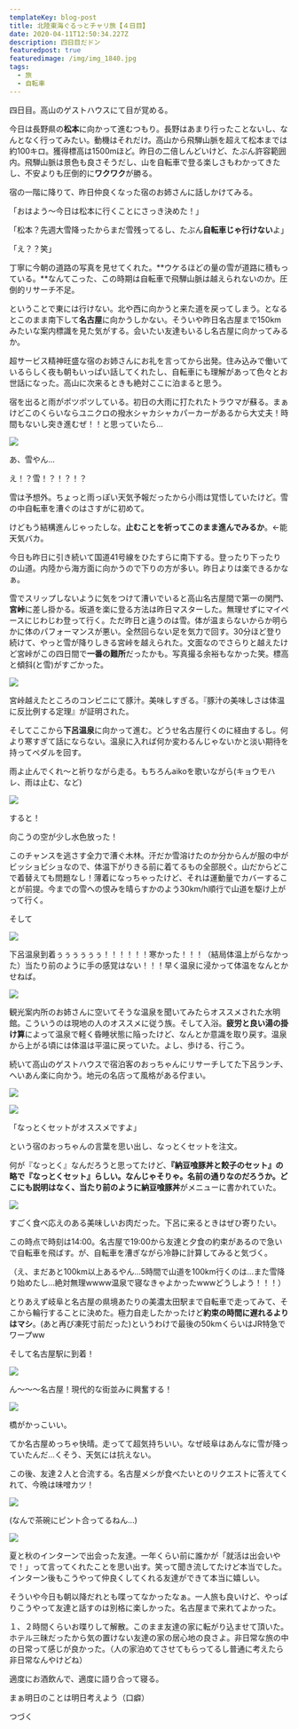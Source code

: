 ```yaml
---
templateKey: blog-post
title: 北陸東海ぐるっとチャリ旅【４日目】
date: 2020-04-11T12:50:34.227Z
description: 四日目だドン
featuredpost: true
featuredimage: /img/img_1840.jpg
tags:
  - 旅
  - 自転車
---
```

四日目。高山のゲストハウスにて目が覚める。

今日は長野県の**松本**に向かって進むつもり。長野はあまり行ったことないし、なんとなく行ってみたい。動機はそれだけ。高山から飛騨山脈を超えて松本までは約100キロ。獲得標高は1500mほど。昨日の二倍しんどいけど、たぶん許容範囲内。飛騨山脈は景色も良さそうだし、山を自転車で登る楽しさもわかってきたし、不安よりも圧倒的に**ワクワク**が勝る。

宿の一階に降りて、昨日仲良くなった宿のお姉さんに話しかけてみる。

「おはよう〜今日は松本に行くことにさっき決めた！」

「松本？先週大雪降ったからまだ雪残ってるし、たぶん**自転車じゃ行けない**よ」

「え？？笑」

丁寧に今朝の道路の写真を見せてくれた。**ウケるほどの量の雪が道路に積もっている。**なんてこった、この時期は自転車で飛騨山脈は越えられないのか。圧倒的リサーチ不足。

ということで東には行けない。北や西に向かうと来た道を戻ってしまう。となるとこのまま南下して**名古屋**に向かうしかない。そういや昨日名古屋まで150kmみたいな案内標識を見た気がする。会いたい友達もいるし名古屋に向かってみるか。

超サービス精神旺盛な宿のお姉さんにお礼を言ってから出発。住み込みで働いているらしく夜も朝もいっぱい話してくれたし、自転車にも理解があって色々とお世話になった。高山に次来るときも絶対ここに泊まると思う。

宿を出ると雨がポツポツしている。初日の大雨に打たれたトラウマが蘇る。まぁけどこのくらいならユニクロの撥水シャカシャカパーカーがあるから大丈夫！時間もないし突き進むぜ！！と思っていたら...

![](/img/_mg_1797.jpg)

あ、雪やん...

え！？雪！？！？！？

雪は予想外。ちょっと雨っぽい天気予報だったから小雨は覚悟していたけど。雪の中自転車を漕ぐのはさすがに初めて。

けどもう結構進んじゃったしな。**止むことを祈ってこのまま進んでみるか**。←能天気バカ。

今日も昨日に引き続いて国道41号線をひたすらに南下する。登ったり下ったりの山道。内陸から海方面に向かうので下りの方が多い。昨日よりは楽できるかなぁ。

雪でスリップしないように気をつけて漕いでいると高山名古屋間で第一の関門、**宮峠**に差し掛かる。坂道を楽に登る方法は昨日マスターした。無理せずにマイペースにじわじわ登って行く。ただ昨日と違うのは雪。体が温まらないからか明らかに体のパフォーマンスが悪い。全然回らない足を気力で回す。30分ほど登り続けて、やっと雪が降りしきる宮峠を越えられた。文面なのでさらりと越えたけど宮峠がこの四日間で**一番の難所**だったかも。写真撮る余裕もなかった笑。標高と傾斜(と雪)がすごかった。

![](/img/ethjzn3uyaa-xj7.jpeg)

宮峠越えたところのコンビニにて豚汁。美味しすぎる。『豚汁の美味しさは体温に反比例する定理』が証明された。

そしてここから**下呂温泉**に向かって進む。どうせ名古屋行くのに経由するし。何より寒すぎて話にならない。温泉に入れば何か変わるんじゃないかと淡い期待を持ってペダルを回す。

雨よ止んでくれ〜と祈りながら走る。もちろんaikoを歌いながら(キョウモハレ、雨は止む、など)

![](/img/_mg_1812.jpg)

すると！

向こうの空が少し水色放った！

このチャンスを逃さす全力で漕ぐ木林。汗だか雪溶けたのか分からんが服の中がビッショビショなので、体温下がりきる前に着てるもの全部脱ぐ。山だからどこで着替えても問題なし！薄着になっちゃったけど、それは運動量でカバーすることが前提。今までの雪への恨みを晴らすかのよう30km/h順行で山道を駆け上がって行く。

そして

![](/img/img_1840.jpg)

下呂温泉到着ぅぅぅぅぅぅ！！！！！！寒かった！！！（結局体温上がらなかった）当たり前のように手の感覚はない！！！早く温泉に浸かって体温をなんとかせねば。

![](/img/_mg_1832.jpg)

観光案内所のお姉さんに空いてそうな温泉を聞いてみたらオススメされた水明館。こういうのは現地の人のオススメに従う族。そして入浴。**疲労と良い湯の掛け算**によって温泉で軽く昏睡状態に陥ったけど、なんとか意識を取り戻す。温泉から上がる頃には体温は平温に戻っていた。よし、歩ける、行こう。

続いて高山のゲストハウスで宿泊客のおっちゃんにリサーチしてた下呂ランチ、へいあん楽に向かう。地元の名店って風格がある佇まい。

![](/img/img_1820.jpg)

![](/img/ios-の画像-11-.jpg)

「なっとくセットがオススメですよ」

という宿のおっちゃんの言葉を思い出し、なっとくセットを注文。

何が『なっとく』なんだろうと思ってたけど、**『納豆喰豚丼と餃子のセット』**の略で『なっとくセット』らしい。なんじゃそりゃ。名前の通りなのだろうか。どこにも説明はなく、当たり前のように**納豆喰豚丼**がメニューに書かれていた。

![](/img/ios-の画像-12-.jpg)

すごく食べ応えのある美味しいお肉だった。下呂に来るときはぜひ寄りたい。

この時点で時刻は14:00。名古屋で19:00から友達と夕食の約束があるので急いで自転車を飛ばす。が、自転車を漕ぎながら冷静に計算してみると気づく。

（え、まだあと100km以上あるやん...5時間で山道を100km行くのは...また雪降り始めたし...絶対無理wwww温泉で寝なきゃよかったwwwどうしよう！！！）

とりあえず岐阜と名古屋の県境あたりの美濃太田駅まで自転車で走ってみて、そこから輪行することに決めた。極力自走したかったけど**約束の時間に遅れるよりはマシ**。(あと再び凍死寸前だった)というわけで最後の50kmくらいはJR特急でワープww

そして名古屋駅に到着！

![](/img/img_1847.jpg)

ん〜〜〜名古屋！現代的な街並みに興奮する！

![](/img/img_1863.jpg)

橋がかっこいい。

てか名古屋めっちゃ快晴。走ってて超気持ちいい。なぜ岐阜はあんなに雪が降っていたんだ...くそう、天気には抗えない。

この後、友達２人と合流する。名古屋メシが食べたいとのリクエストに答えてくれて、今晩は味噌カツ！

![](/img/img_1879.jpg)

(なんで茶碗にピント合ってるねん...)

![](/img/ios-の画像-14-.jpg)

夏と秋のインターンで出会った友達。一年くらい前に誰かが「就活は出会いやで！」って言ってくれたことを思い出す。笑って聞き流してたけど本当でした。インターン後もこうやって仲良くしてくれる友達ができて本当に嬉しい。

そういや今日も朝以降だれとも喋ってなかったなぁ。一人旅も良いけど、やっぱりこうやって友達と話すのは別格に楽しかった。名古屋まで来れてよかった。

１、２時間くらいお喋りして解散。このまま友達の家に転がり込ませて頂いた。ホテル三昧だったから気の置けない友達の家の居心地の良さよ。非日常な旅の中の日常って感じが良かった。（人の家泊めてさせてもらってるし普通に考えたら非日常なんやけどね）

適度にお酒飲んで、適度に語り合って寝る。

まぁ明日のことは明日考えよう（口癖）

つづく
